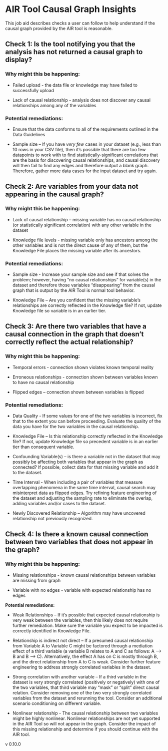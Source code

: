 # AIR Tool Causal Graph Insights 

This job aid describes checks a user can follow to help understand if the causal graph provided by the AIR tool is reasonable.

##  Check 1: Is the tool notifying you that the analysis has not returned a causal graph to display?

### Why might this be happening:

- Failed upload - the data file or knowledge may have failed to successfully upload

- Lack of causal relationship - analysis does not discover any causal relationships among any of the variables

### Potential remediations:

- Ensure that the data conforms to all of the requirements outlined in the Data Guidelines

- Sample size – If you have _very few_ cases in your dataset (e.g., less than 10 rows in your CSV file), then it’s possible that there are too few datapoints to work with to find statistically-significant correlations that are the basis for discovering causal relationships, and causal discovery will then fail to find any edges and therefore output a blank graph. Therefore, gather more data cases for the input dataset and try again.

## Check 2: Are variables from your data not appearing in the causal graph?

### Why might this be happening:

- Lack of causal relationship – missing variable has no causal relationship (or statistically significant correlation) with any other variable in the dataset

- Knowledge file levels - missing variable only has ancestors among the other variables and is not the direct cause of any of them, but the Knowledge File places the missing variable after its ancestors.

### Potential remediations:

- Sample size - Increase your sample size and see if that solves the problem; however, having “no causal relationships” for variable(s) in the dataset and therefore those variables “disappearing” from the causal graph that is output by the AIR Tool is normal tool behavior.

- Knowledge File – Are you confident that the missing variable’s relationships are correctly reflected in the Knowledge file? If not, update Knowledge file so variable is in an earlier tier.

## Check 3: Are there two variables that have a causal connection in the graph that doesn’t correctly reflect the actual relationship?

### Why might this be happening:

- Temporal errors - connection shown violates known temporal reality

- Erroneous relationships - connection shown between variables known to have no causal relationship

- Flipped edges – connection shown between variables is flipped

### Potential remediations:

- Data Quality - If some values for one of the two variables is incorrect, fix that to the extent you can before proceeding. Evaluate the quality of the data you have for the two variables in the causal relationship.

- Knowledge File  – Is this relationship correctly reflected in the Knowledge file? If not, update Knowledge file so precedent variable is in an earlier tier than consequent variable.

- Confounding Variable(s)  – is there a variable not in the dataset that may possibly be affecting both variables that appear in the graph as connected? If possible, collect data for that missing variable and add it to the dataset.

- Time Interval - When including a pair of variables that measure overlapping phenomena in the same time interval, causal search may misinterpret data as flipped edges. Try refining feature engineering of the dataset and adjusting the sampling rate to eliminate the overlap, adding variables and/or cases to the dataset.

- Newly Discovered Relationship – Algorithm may have uncovered relationship not previously recognized.  


## Check 4: Is there a known causal connection between two variables that does not appear in the graph?

### Why might this be happening:

- Missing relationships - known causal relationships between variables are missing from graph

- Variable with no edges - variable with expected relationship has no edges

**Potential remediations:**

- Weak Relationships – If it’s possible that expected causal relationship is very weak between the variables, then this likely does not require further remediation. Make sure the variable you expect to be impacted is correctly identified in Knowledge File.

- Relationship is indirect not direct – If a presumed causal relationship from Variable A to Variable C might be factored through a mediation effect of a third variable (a variable B relates to A and C as follows: A --> B and B --> C). Alternatively, the effect A has on C is mostly through B, and the direct relationship from A to C is weak. Consider further feature engineering to address strongly correlated variables in the dataset.

- Strong correlation with another variable – If a third variable in the dataset is very strongly correlated (positively or negatively) with one of the two variables, that third variable may “mask” or “split” direct causal relation. Consider removing one of the two very strongly correlated variables from the dataset and rerunning the tool. Consider an additional scenario conditioning on different variable.

- Nonlinear relationship - The causal relationship between two variables might be highly nonlinear. Nonlinear relationships are not yet supported in the AIR Tool so will not appear in the graph.  Consider the impact of this missing relationship and determine if you should continue with the AIR tool.


v 0.10.0
